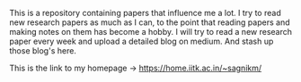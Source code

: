 This is a repository containing papers that influence me a lot. I try to read new research papers as much as I can, to the point that reading papers and making notes on them has become a hobby. I will try to read a new research paper every week and upload a detailed blog on medium. And stash up those blog's here.

This is the link to my homepage -> https://home.iitk.ac.in/~sagnikm/
